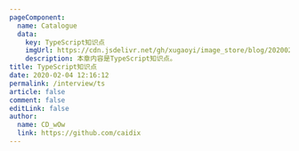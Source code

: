 ```yaml
---
pageComponent:
  name: Catalogue
  data:
    key: TypeScript知识点
    imgUrl: https://cdn.jsdelivr.net/gh/xugaoyi/image_store/blog/20200204143633.png
    description: 本章内容是TypeScript知识点。
title: TypeScript知识点
date: 2020-02-04 12:16:12
permalink: /interview/ts
article: false
comment: false
editLink: false
author:
  name: CD_wOw
  link: https://github.com/caidix
---
```


